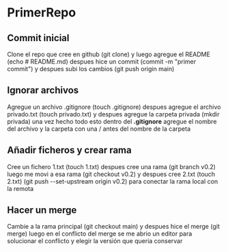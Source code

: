 # PrimerRepo
## Commit inicial
Clone el repo que cree en github (git clone) y luego agregue el README (echo # README.md) despues hice un commit (commit -m "primer commit") y despues subi los cambios (git push origin main)

## Ignorar archivos
Agregue un archivo .gitignore (touch .gitignore) despues agregue el archivo privado.txt (touch privado.txt) y despues agregue la carpeta privada (mkdir privada) una vez hecho todo esto dentro del **.gitignore** agregue el nombre del archivo y la carpeta con una / antes del nombre de la carpeta

## Añadir ficheros y crear rama
Cree un fichero 1.txt (touch 1.txt) despues cree una rama (git branch v0.2) luego me movi a esa rama (git checkout v0.2) y despues cree 2.txt (touch 2.txt)
(git push --set-upstream origin v0.2) para conectar la rama local con la remota

## Hacer un merge
Cambie a la rama principal (git checkout main) y despues hice el merge (git merge) luego en el conflicto del merge se me abrio un editor para solucionar el conflicto y elegir la versión que queria conservar